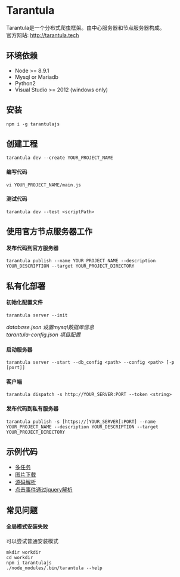 # Tarantula

Tarantula是一个分布式爬虫框架。由中心服务器和节点服务器构成。  
官方网站: http://tarantula.tech

## 环境依赖
- Node \>= 8.9.1
- Mysql or Mariadb
- Python2
- Visual Studio >= 2012 (windows only)

## 安装
`npm i -g tarantulajs`

## 创建工程
`tarantula dev --create YOUR_PROJECT_NAME`

#### 编写代码
`vi YOUR_PROJECT_NAME/main.js`

#### 测试代码
`tarantula dev --test <scriptPath>`

## 使用官方节点服务器工作

#### 发布代码到官方服务器
`tarantula publish --name YOUR_PROJECT_NAME --description YOUR_DESCRIPTION --target YOUR_PROJECT_DIRECTORY`

## 私有化部署

#### 初始化配置文件
`tarantula server --init`

*database.json 设置mysql数据库信息*  
*tarantula-config.json 项目配置*


#### 启动服务器
`tarantula server --start --db_config <path> --config <path> [-p [port]]`

#### 客户端
`tarantula dispatch -s http://YOUR_SERVER:PORT --token <string>`

#### 发布代码到私有服务器
`tarantula publish -s [https://]YOUR_SERVER[:PORT] --name YOUR_PROJECT_NAME --description YOUR_DESCRIPTION --target YOUR_PROJECT_DIRECTORY`


## 示例代码
- [多任务](../../tree/master/examples/crawl_multi_task)
- [图片下载](examples/crawl_image.js)
- [源码解析](examples/crawl_no_javascript.js)
- [点击事件通过jquery解析](examples/crawl_with_javascript.js)

## 常见问题
#### 全局模式安装失败
可以尝试普通安装模式
```shell
mkdir workdir
cd workdir
npm i tarantulajs
./node_modules/.bin/tarantula --help
```
